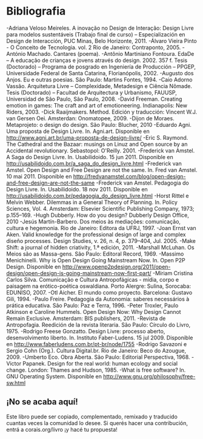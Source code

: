 # Bibliografia

-Adriana Veloso Meireles. A inovação no Design de Interação: Design Livre para modelos sustentáveis (Trabajo final de curso) – Especialización en Design de Interacción, PUC Minas, Belo Horizonte, 2011.
-Álvaro Vieira Pinto - O Conceito de Tecnologia. vol. 2 Rio de Janeiro: Contraponto, 2005.
-António Machado. Cantares (poema).
-Antônio Martiniano Fontoura. EdaDe – A educação de crianças e jovens através do design. 2002. 357 f. Tesis (Doctorado) – Programa de posgrado en Ingeniería de Producción – PPGEP, Universidade Federal de Santa Catarina, Florianópolis, 2002.
-Augusto dos Anjos. Eu e outras poesias. São Paulo: Martins Fontes, 1994.
-Caio Adorno Vassão. Arquitetura Livre – Complexidade, Metadesign e Ciência Nômade. Tesis (Doctorado) – Facultad de Arquitectura y Urbanismo, FAUUSP, Universidad de São Paulo, São Paulo, 2008.
-David Freeman. Creating emotion in games: The craft and art of emotioneering. Indianapolis: New Riders, 2003.
-Dick Raaijmakers. Method. Edición y traducción: Vincent W.J. van Gersen Oei. Amsterdan: Onomatopee, 2009.
-Dijon de Moraes. Metaprojeto: o design do design. São Paulo: Blucher, 2010
-Eduardo Agni. Uma proposta de Design Livre. In. Agni.art. Disponible en <http://www.agni.art.br/uma-proposta-de-design-livre/>
-Eric S. Raymond. The Cathedral and the Bazaar: musings on Linuz and Open source by an Accidental revolutionary. Sebastopol: O'Reilly. 2001.
-Frederick van Amstel. A Saga do Design Livre. In. Usabilidoido. 15 jun 2011. Disponible en <http://usabilidoido.com.br/a_saga_do_design_livre.html>
-Frederick van Amstel. Open Design and Free Design are not the same. In. Fred van Amstel. 10 mai 2011. Disponible en <http://fredvanamstel.com/blog/open-design-and-free-design-are-not-the-same>
-Frederick van Amstel. Pedagogia do Design Livre. In. Usabilidoido. 18 nov 2011. Disponible en <http://usabilidoido.com.br/pedagogia_do_design_livre.html>
-Horst Rittel e Melvin Webber. Dilemmas in a General Theory of Planning. In. Policy Sciences, Vol. 4. Amsterdam: Elsevier Scientific Publishing Company, 1973; p.155–169.
-Hugh Dubberly. How do you design? Dubberly Design Office, 2010
-Jesús Martín-Barbero. Dos meios às mediações: comunicação, cultura e hegemonia. Rio de Janeiro: Editora da UFRJ, 1997.
-Joan Ernst van Aken. Valid knowledge for the professional design of large and complex diseño processes. Design Studies, v. 26, n. 4, p. 379–404, Jul. 2005.
-Make Shift: a journal of hidden criativity, 1.ª edición, 2011.
-Marshall McLuhan. Os Meios são as Massa-gens. São Paulo: Editoral Record, 1969.
-Massimo Menichinelli. Why is Open Design Going Mainstream Now. In. Open P2P Design. Disponible en <http://www.openp2pdesign.org/2011/open-design/open-design-is-going-mainstream-now-first-part/>
-Míriam Cristina Carlos Silva. Comunicação e Cultura Antropofágicas - mídia, corpo e paisagem na erótico-poética oswaldiana. Porto Alergre: Sulina, Sorocaba: EDUNISO, 2007.
-Otl Aicher. El mundo como proyecto. Barcelona: Gustavo Gili, 1994.
-Paulo Freire. Pedagogia da Autonomia: saberes necessários à prática educativa. São Paulo: Paz e Terra, 1996.
-Peter Troxler, Paulo Atkinson e Caroline Hummels. Open Design Now: Why Design Cannot Remain Exclusive. Amsterdam: BIS publishers, 2011.
-Revista de Antropofagia. Reedición de la revista literaria. São Paulo: Círculo do Livro, 1975.
-Rodrigo Freese Gonzatto. Design Livre: processo aberto, desenvolvimento liberto. In. Instituto Faber-Ludens. 15 jul 2009. Disponible en <http://www.faberludens.com.br/pt-br/node/1755>
-Rodrigo Savazoni e Sergio Cohn (Org.). Cultura Digital.br. Rio de Janeiro: Beco do Azougue, 2009.
-Umberto Eco. Obra Aberta. São Paulo: Editorial Perspectiva, 1968.
-Victor Papanek. Design for the real world: human ecology and social change. London: Thames and Hudson, 1985.
-What is free software? In. GNU Operating System. Disponible en <http://www.gnu.org/philosophy/free-sw.html>


## ¡No se acaba aquí! 
Este libro puede ser copiado, complementado, remixado y traducido cuantas veces la comunidad lo desee. Si querés hacer una contribución, entrá a corais.org/livro ¡y hacé tu propuesta!
